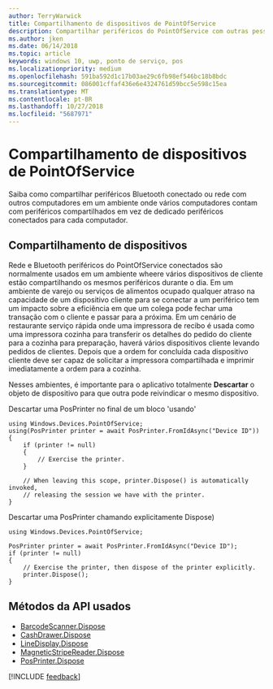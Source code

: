 ```yaml
---
author: TerryWarwick
title: Compartilhamento de dispositivos de PointOfService
description: Compartilhar periféricos do PointOfService com outras pessoas
ms.author: jken
ms.date: 06/14/2018
ms.topic: article
keywords: windows 10, uwp, ponto de serviço, pos
ms.localizationpriority: medium
ms.openlocfilehash: 591ba592d1c17b03ae29c6fb98ef546bc18b8bdc
ms.sourcegitcommit: 086001cffaf436e6e4324761d59bcc5e598c15ea
ms.translationtype: MT
ms.contentlocale: pt-BR
ms.lasthandoff: 10/27/2018
ms.locfileid: "5687971"
---
```

# <a name="pointofservice-device-sharing"></a>Compartilhamento de dispositivos de PointOfService

Saiba como compartilhar periféricos Bluetooth conectado ou rede com outros computadores em um ambiente onde vários computadores contam com periféricos compartilhados em vez de dedicado periféricos conectados para cada computador.

## <a name="device-sharing"></a>Compartilhamento de dispositivos

Rede e Bluetooth periféricos do PointOfService conectados são normalmente usados em um ambiente wheere vários dispositivos de cliente estão compartilhando os mesmos periféricos durante o dia.  Em um ambiente de varejo ou serviços de alimentos ocupado qualquer atraso na capacidade de um dispositivo cliente para se conectar a um periférico tem um impacto sobre a eficiência em que um colega pode fechar uma transação com o cliente e passar para a próxima. Em um cenário de restaurante serviço rápida onde uma impressora de recibo é usada como uma impressora cozinha para transferir os detalhes do pedido do cliente para a cozinha para preparação, haverá vários dispositivos cliente levando pedidos de clientes.  Depois que a ordem for concluída cada dispositivo cliente deve ser capaz de solicitar a impressora compartilhada e imprimir imediatamente a ordem para a cozinha.

Nesses ambientes, é importante para o aplicativo totalmente **Descartar** o objeto de dispositivo para que outra pode reivindicar o mesmo dispositivo.

Descartar uma PosPrinter no final de um bloco 'usando'

```Csharp 
using Windows.Devices.PointOfService;
using(PosPrinter printer = await PosPrinter.FromIdAsync("Device ID"))
{
    if (printer != null)
    {
        // Exercise the printer.
    }

    // When leaving this scope, printer.Dispose() is automatically invoked, 
    // releasing the session we have with the printer.
}
```


Descartar uma PosPrinter chamando explicitamente Dispose)

```Csharp 
using Windows.Devices.PointOfService;

PosPrinter printer = await PosPrinter.FromIdAsync("Device ID");
if (printer != null)
{
    // Exercise the printer, then dispose of the printer explicitly.
    printer.Dispose();
}
```

## <a name="api-methods-used"></a>Métodos da API usados 

+ [BarcodeScanner.Dispose](https://docs.microsoft.com/uwp/api/windows.devices.pointofservice.barcodescanner.dispose) 
+ [CashDrawer.Dispose](https://docs.microsoft.com/uwp/api/windows.devices.pointofservice.cashdrawer.dispose) 
+ [LineDisplay.Dispose](https://docs.microsoft.com/uwp/api/windows.devices.pointofservice.linedisplay.dispose) 
+ [MagneticStripeReader.Dispose](https://docs.microsoft.com/uwp/api/windows.devices.pointofservice.magneticstripereader.dispose)  
+ [PosPrinter.Dispose](https://docs.microsoft.com/uwp/api/windows.devices.pointofservice.posprinter.dispose) 


[!INCLUDE [feedback](./includes/pos-feedback.md)]
